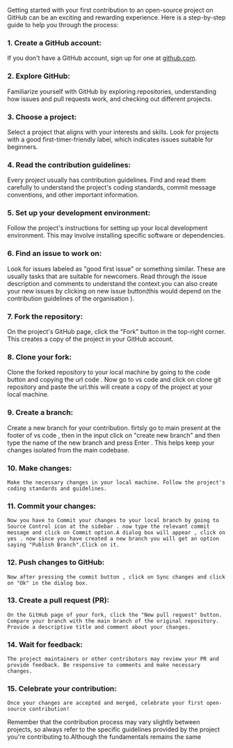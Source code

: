 Getting started with your first contribution to an open-source project on GitHub can be an exciting and rewarding experience. Here is a step-by-step guide to help you through the process:

### 1. **Create a GitHub account:**
   If you don't have a GitHub account, sign up for one at [github.com](https://github.com/).

### 2. **Explore GitHub:**
   Familiarize yourself with GitHub by exploring repositories, understanding how issues and pull requests work, and checking out different projects.

### 3. **Choose a project:**
   Select a project that aligns with your interests and skills. Look for projects with a good first-timer-friendly label, which indicates issues suitable for beginners.

### 4. **Read the contribution guidelines:**
   Every project usually has contribution guidelines. Find and read them carefully to understand the project's coding standards, commit message conventions, and other important information.

### 5. **Set up your development environment:**
   Follow the project's instructions for setting up your local development environment. This may involve installing specific software or dependencies.

### 6. **Find an issue to work on:**
   Look for issues labeled as "good first issue" or something similar. These are usually tasks that are suitable for newcomers. Read through the issue description and comments to understand the context.you can also create your new issues by clicking on new issue button(this would depend on the contribution guidelines of the organisation ).

### 7. **Fork the repository:**
   On the project's GitHub page, click the "Fork" button in the top-right corner. This creates a copy of the project in your GitHub account.

### 8. **Clone your fork:**
   Clone the forked repository to your local machine by going to the code button and copying the url code . Now go to vs code and click on clone git repository and paste the url.this will create a copy of the project at your local machine.

### 9. **Create a branch:**
   Create a new branch for your contribution. firtsly go to main present at the footer of vs code , then in the input click on "create new branch" and then type the name of the new branch and press Enter . This helps keep your changes isolated from the main codebase.

### 10. **Make changes:**
    Make the necessary changes in your local machine. Follow the project's coding standards and guidelines.

### 11. **Commit your changes:**
    Now you have to Commit your changes to your local branch by going to Source Control icon at the sidebar . now type the relevant commit message and click on Commit option.A dialog box will appear , click on yes . now since you have created a new branch you will get an option saying "Publish Branch".Click on it.


### 12. **Push changes to GitHub:**
    Now after pressing the commit button , click on Sync changes and click on "Ok" in the dialog box.

### 13. **Create a pull request (PR):**
    On the GitHub page of your fork, click the "New pull request" button. Compare your branch with the main branch of the original repository. Provide a descriptive title and comment about your changes.

### 14. **Wait for feedback:**
    The project maintainers or other contributors may review your PR and provide feedback. Be responsive to comments and make necessary changes.

### 15. **Celebrate your contribution:**
    Once your changes are accepted and merged, celebrate your first open-source contribution!

Remember that the contribution process may vary slightly between projects, so always refer to the specific guidelines provided by the project you're contributing to.Although the fundamentals remains the same